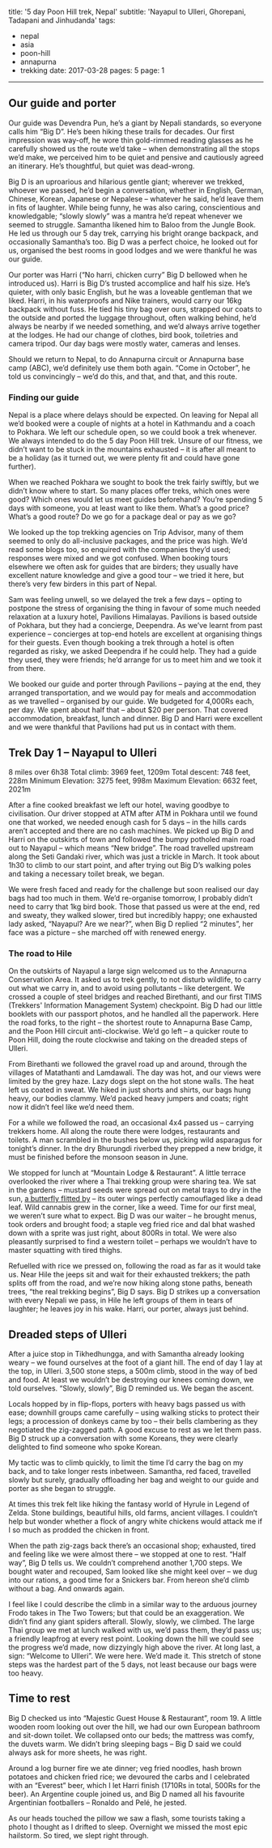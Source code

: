 title: '5 day Poon Hill trek, Nepal'
subtitle: 'Nayapul to Ulleri, Ghorepani, Tadapani and Jinhudanda'
tags:
  - nepal
  - asia
  - poon-hill
  - annapurna
  - trekking
date: 2017-03-28
pages: 5
page: 1
---

## Our guide and porter

Our guide was Devendra Pun, he’s a giant by Nepali standards, so everyone calls him “Big D”. He’s been hiking these trails for decades. Our first impression was way-off, he wore thin gold-rimmed reading glasses as he carefully showed us the route we’d take – when demonstrating all the stops we’d make, we perceived him to be quiet and pensive and cautiously agreed an itinerary. He’s thoughtful, but quiet was dead-wrong.

Big D is an uproarious and hilarious gentle giant; wherever we trekked, whoever we passed, he’d begin a conversation, whether in English, German, Chinese, Korean, Japanese or Nepalese – whatever he said, he’d leave them in fits of laughter. While being funny, he was also caring, conscientious and knowledgable; “slowly slowly” was a mantra he’d repeat whenever we seemed to struggle. Samantha likened him to Baloo from the Jungle Book. He led us through our 5 day trek, carrying his bright orange backpack, and occasionally Samantha’s too. Big D was a perfect choice, he looked out for us, organised the best rooms in good lodges and we were thankful he was our guide.

Our porter was Harri (“No harri, chicken curry” Big D bellowed when he introduced us). Harri is Big D’s trusted accomplice and half his size. He’s quieter, with only basic English, but he was a loveable gentleman that we liked. Harri, in his waterproofs and Nike trainers, would carry our 16kg backpack without fuss. He tied his tiny bag over ours, strapped our coats to the outside and ported the luggage throughout, often walking behind, he’d always be nearby if we needed something, and we’d always arrive together at the lodges. He had our change of clothes, bird book, toiletries and camera tripod. Our day bags were mostly water, cameras and lenses.

Should we return to Nepal, to do Annapurna circuit or Annapurna base camp (ABC), we’d definitely use them both again. “Come in October”, he told us convincingly – we’d do this, and that, and that, and this route.

### Finding our guide

Nepal is a place where delays should be expected. On leaving for Nepal all we’d booked were a couple of nights at a hotel in Kathmandu and a coach to Pokhara. We left our schedule open, so we could book a trek whenever. We always intended to do the 5 day Poon Hill trek. Unsure of our fitness, we didn’t want to be stuck in the mountains exhausted – it is after all meant to be a holiday (as it turned out, we were plenty fit and could have gone further).

When we reached Pokhara we sought to book the trek fairly swiftly, but we didn’t know where to start. So many places offer treks, which ones were good? Which ones would let us meet guides beforehand? You’re spending 5 days with someone, you at least want to like them. What’s a good price? What’s a good route? Do we go for a package deal or pay as we go?

We looked up the top trekking agencies on Trip Advisor, many of them seemed to only do all-inclusive packages, and the price was high. We’d read some blogs too, so enquired with the companies they’d used; responses were mixed and we got confused. When booking tours elsewhere we often ask for guides that are birders; they usually have excellent nature knowledge and give a good tour – we tried it here, but there’s very few birders in this part of Nepal.

Sam was feeling unwell, so we delayed the trek a few days – opting to postpone the stress of organising the thing in favour of some much needed relaxation at a luxury hotel, Pavilions Himalayas. Pavilions is based outside of Pokhara, but they had a concierge, Deependra. As we’ve learnt from past experience – concierges at top-end hotels are excellent at organising things for their guests. Even though booking a trek through a hotel is often regarded as risky, we asked Deependra if he could help. They had a guide they used, they were friends; he’d arrange for us to meet him and we took it from there.

We booked our guide and porter through Pavilions – paying at the end, they arranged transportation, and we would pay for meals and accommodation as we travelled – organised by our guide. We budgeted for 4,000Rs each, per day. We spent about half that – about $20 per person. That covered accommodation, breakfast, lunch and dinner. Big D and Harri were excellent and we were thankful that Pavilions had put us in contact with them.

## Trek Day 1 – Nayapul to Ulleri

8 miles over 6h38
Total climb: 3969 feet, 1209m
Total descent: 748 feet,  228m
Minimum Elevation: 3275 feet, 998m
Maximum Elevation: 6632 feet, 2021m

After a fine cooked breakfast we left our hotel, waving goodbye to civilisation. Our driver stopped at ATM after ATM in Pokhara until we found one that worked, we needed enough cash for 5 days – in the hills cards aren’t accepted and there are no cash machines. We picked up Big D and Harri on the outskirts of town and followed the bumpy potholed main road out to Nayapul – which means “New bridge”. The road travelled upstream along the Seti Gandaki river, which was just a trickle in March. It took about 1h30 to climb to our start point, and after trying out Big D’s walking poles and taking a necessary toilet break, we began.

We were fresh faced and ready for the challenge but soon realised our day bags had too much in them. We’d re-organise tomorrow, I probably didn’t need to carry that 1kg bird book. Those that passed us were at the end, red and sweaty, they walked slower, tired but incredibly happy; one exhausted lady asked, “Nayapul? Are we near?”, when Big D replied “2 minutes”, her face was a picture – she marched off with renewed energy.

### The road to Hile

On the outskirts of Nayapul a large sign welcomed us to the Annapurna Conservation Area. It asked us to trek gently, to not disturb wildlife, to carry out what we carry in, and to avoid using pollutants – like detergent. We crossed a couple of steel bridges and reached Birethanti, and our first TIMS (Trekkers' Information Management System) checkpoint. Big D had our little booklets with our passport photos, and he handled all the paperwork. Here the road forks, to the right – the shortest route to Annapurna Base Camp, and the Poon Hill circuit anti-clockwise. We’d go left – a quicker route to Poon Hill, doing the route clockwise and taking on the dreaded steps of Ulleri.

From Birethanti we followed the gravel road up and around, through the villages of Matathanti and Lamdawali. The day was hot, and our views were limited by the grey haze. Lazy dogs slept on the hot stone walls. The heat left us coated in sweat. We hiked in just shorts and shirts, our bags hung heavy, our bodies clammy. We’d packed heavy jumpers and coats; right now it didn’t feel like we’d need them.

For a while we followed the road, an occasional 4x4 passed us – carrying trekkers home. All along the route there were lodges, restaurants and toilets. A man scrambled in the bushes below us, picking wild asparagus for tonight’s dinner. In the dry Bhurungdi riverbed they prepped a new bridge, it must be finished before the monsoon season in June.

We stopped for lunch at “Mountain Lodge & Restaurant”. A little terrace overlooked the river where a Thai trekking group were sharing tea. We sat in the gardens – mustard seeds were spread out on metal trays to dry in the sun, [a butterfly flitted by](http://www.projectnoah.org/spottings/339278313) – its outer wings perfectly camouflaged like a dead leaf. Wild cannabis grew in the corner, like a weed. Time for our first meal, we weren’t sure what to expect. Big D was our waiter – he brought menus, took orders and brought food; a staple veg fried rice and dal bhat washed down with a sprite was just right, about 800Rs in total. We were also pleasantly surprised to find a western toilet – perhaps we wouldn’t have to master squatting with tired thighs.

Refuelled with rice we pressed on, following the road as far as it would take us. Near Hile the jeeps sit and wait for their exhausted trekkers; the path splits off from the road, and we’re now hiking along stone paths, beneath trees, “the real trekking begins”, Big D says. Big D strikes up a conversation with every Nepali we pass, in Hile he left groups of them in tears of laughter; he leaves joy in his wake. Harri, our porter, always just behind.

## Dreaded steps of Ulleri

After a juice stop in Tikhedhungga, and with Samantha already looking weary – we found ourselves at the foot of a giant hill. The end of day 1 lay at the top, in Ulleri. 3,500 stone steps, a 500m climb, stood in the way of bed and food. At least we wouldn’t be destroying our knees coming down, we told ourselves. “Slowly, slowly”, Big D reminded us. We began the ascent.

Locals hopped by in flip-flops, porters with heavy bags passed us with ease; downhill groups came carefully – using walking sticks to protect their legs; a procession of donkeys came by too – their bells clambering as they negotiated the zig-zagged path. A good excuse to rest as we let them pass. Big D struck up a conversation with some Koreans, they were clearly delighted to find someone who spoke Korean.

My tactic was to climb quickly, to limit the time I’d carry the bag on my back, and to take longer rests inbetween. Samantha, red faced, travelled slowly but surely, gradually offloading her bag and weight to our guide and porter as she began to struggle.

At times this trek felt like hiking the fantasy world of Hyrule in Legend of Zelda. Stone buildings, beautiful hills, old farms, ancient villages. I couldn’t help but wonder whether a flock of angry white chickens would attack me if I so much as prodded the chicken in front.

When the path zig-zags back there’s an occasional shop; exhausted, tired and feeling like we were almost there – we stopped at one to rest. “Half way”, Big D tells us. We couldn’t comprehend another 1,700 steps. We bought water and recouped, Sam looked like she might keel over – we dug into our rations, a good time for a Snickers bar. From hereon she’d climb without a bag. And onwards again.

I feel like I could describe the climb in a similar way to the arduous journey Frodo takes in The Two Towers; but that could be an exaggeration. We didn’t find any giant spiders afterall. Slowly, slowly, we climbed. The large Thai group we met at lunch walked with us, we’d pass them, they’d pass us; a friendly leapfrog at every rest point. Looking down the hill we could see the progress we’d made, now dizzyingly high above the river. At long last, a sign: “Welcome to Ulleri”. We were here. We’d made it. This stretch of stone steps was the hardest part of the 5 days, not least because our bags were too heavy.

## Time to rest

Big D checked us into “Majestic Guest House & Restaurant”, room 19. A little wooden room looking out over the hill, we had our own European bathroom and sit-down toilet. We collapsed onto our beds; the mattress was comfy, the duvets warm. We didn’t bring sleeping bags – Big D said we could always ask for more sheets, he was right.

Around a log burner fire we ate dinner; veg fried noodles, hash brown potatoes and chicken fried rice; we devoured the carbs and I celebrated with an “Everest” beer, which I let Harri finish (1710Rs in total, 500Rs for the beer). An Argentine couple joined us, and Big D named all his favourite Argentinian footballers – Ronaldo and Pelé, he jested.

As our heads touched the pillow we saw a flash, some tourists taking a photo I thought as I drifted to sleep. Overnight we missed the most epic hailstorm. So tired, we slept right through.
